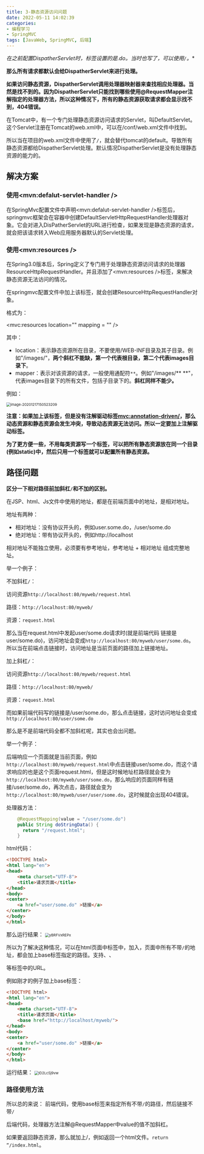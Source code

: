 ```yaml
---
title: 3-静态资源访问问题
date: 2022-05-11 14:02:39
categories: 
- 编程学习
- SpringMVC
tags: [JavaWeb, SpringMVC, 后端]
---
```




**在之前配置DispatherServlet时，标签<url-pattern>设置的是*.do。当时也写了，可以使用`/`。**

**那么所有请求都默认会给DispatherServlet来进行处理。**

**如果访问静态资源，DispatherServlet调用处理器映射器来查找相应处理器。当然是找不到的。因为DispatherServlet只能找到哪些使用@RequestMapper注解指定的处理器方法，所以这种情况下，所有的静态资源获取请求都会显示找不到，404错误。**



在Tomcat中，有一个专门处理静态资源访问请求的Servlet，叫DefaultServlet。这个Servlet注册在Tomcat的web.xml中，可以在/conf/web.xml文件中找到。

所以当在项目的web.xml文件中使用了`/`，就会替代tomcat的default。导致所有静态资源都给DispatherServlet处理。默认情况DispatherServlet是没有处理静态资源的能力的。





## 解决方案

### 使用<mvn:defalut-servlet-handler />

在SpringMvc配置文件中声明<mvn:defalut-servlet-handler />标签后，springmvc框架会在容器中创建DefaultServletHttpRequestHandler处理器对象。它会对进入DisPatherServlet的URL进行检查，如果发现是静态资源的请求，就会把该请求转入Web应用服务器默认的Servlet处理。



### 使用<mvn:resources />

在Spring3.0版本后，Spring定义了专门用于处理静态资源访问请求的处理器ResourceHttpRequestHandler。并且添加了<mvn:resources />标签，来解决静态资源无法访问的情况。

在springmvc配置文件中加上该标签，就会创建ResourceHttpRequestHandler对象。

格式为：

<mvc:resources location="" mapping = "" />

其中：

- location：表示静态资源所在目录，不要使用/WEB-INF目录及其子目录。例如"/images/"，**两个斜杠不能缺，第一个代表根目录，第二个代表images目录下**。
- mapper：表示对该资源的请求，一般使用通配符`**`。例如"/images/** **"，代表images目录下的所有文件，包括子目录下的。**斜杠同样不能少。**

例如：

<img src="https://crayon-1302863897.cos.ap-beijing.myqcloud.com/image/image-20201217150523209.png" alt="image-20201217150523209" style="zoom:67%;" />



**注意：如果加上该标签，但是没有注解驱动标签<mvc:annotation-driven/>，那么动态资源和静态资源会发生冲突，导致动态资源无法访问。所以一定要加上注解驱动标签。**



**为了更方便一些，不用每类资源写一个标签，可以把所有静态资源放在同一个目录(例如static)中，然后只用一个标签就可以配置所有静态资源。**





## 路径问题

**区分一下相对路径前加斜杠`/`和不加的区别。**



在JSP、html、Js文件中使用的地址，都是在前端页面中的地址，是相对地址。

地址有两种：

- 相对地址：没有协议开头的，例如user.some.do，/user/some.do
- 绝对地址：带有协议开头的，例如http://localhost

相对地址不能独立使用，必须要有参考地址，参考地址 + 相对地址  组成完整地址。



举一个例子：

不加斜杠`/`：

访问资源`http://localhost:80/myweb/request.html`

路径：`http://localhost:80/myweb/`

资源：`request.html`

那么当在request.html中发起user/some.do请求时(就是前端代码 链接是user/some.do)，访问地址会变成`http://localhost:80/myweb/user/some.do`。所以当在前端点击链接时，访问地址是当前页面的路径加上链接地址。



加上斜杠`/`：

访问资源`http://localhost:80/myweb/request.html`

路径：`http://localhost:80/myweb/`

资源：`request.html`

而如果前端代码写的链接是/user/some.do，那么点击链接，这时访问地址会变成`http://localhost:80/user/some.do`



那么是不是前端代码全都不加斜杠呢，其实也会出问题。

举一个例子：

后端响应一个页面就是当前页面，例如`http://localhost:80/myweb/request.html`中点击链接user/some.do，而这个请求响应的也是这个页面request.html，但是这时候地址栏路径就会变为`http://localhost:80/myweb/user/some.do`，那么响应的页面同样有链接/user/some.do，再次点击，路径就会变为`http://localhost:80/myweb/user/user/some.do`，这时候就会出现404错误。

处理器方法：

```java
    @RequestMapping(value = "/user/some.do")
    public String doStringData() {
      return "/request.html";
    }
```



html代码：

```html
<!DOCTYPE html>
<html lang="en">
<head>
    <meta charset="UTF-8">
    <title>请求页面</title>
</head>
<body>
<center>
    <a href="user/some.do" >链接</a>
</center>
</body>
</html>
```

那么运行结果：
<img src="https://crayon-1302863897.cos.ap-beijing.myqcloud.com/image/yBRFVxREPx.gif" alt="yBRFVxREPx" style="zoom:67%;" />



所以为了解决这种情况，可以在html页面中<head>标签中，加入<base href="">，页面中所有不带`/`的地址，都会加上base标签指定的路径。支持<a>、<img>、<form>等标签中的URL。



例如刚才的例子加上base标签：

```html
<!DOCTYPE html>
<html lang="en">
<head>
    <meta charset="UTF-8">
    <title>请求页面</title>
    <base href="http://localhost/myweb/">
</head>
<body>
<center>
    <a href="user/some.do" >链接</a>
</center>
</body>
</html>
```

运行结果：
<img src="https://crayon-1302863897.cos.ap-beijing.myqcloud.com/image/ID2LcSj9vw.gif" alt="ID2LcSj9vw" style="zoom:67%;" />



### 路径使用方法



所以总的来说：
    前端代码，使用base标签来指定所有不带`/`的路径，然后链接不带`/`

后端代码，处理器方法注解@RequestMapper中value的值不加斜杠。

如果要返回静态资源，那么就加上/，例如返回一个html文件。`return “/index.html`。

